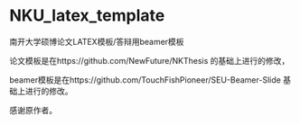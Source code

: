# NKU_latex_template
南开大学硕博论文LATEX模板/答辩用beamer模板

论文模板是在https://github.com/NewFuture/NKThesis 的基础上进行的修改，

beamer模板是在https://github.com/TouchFishPioneer/SEU-Beamer-Slide 基础上进行的修改。

感谢原作者。
